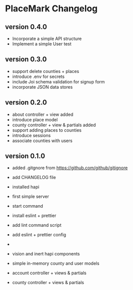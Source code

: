 # PlaceMark Changelog

## version 0.4.0
- Incorporate a simple API structure
- Implement a simple User test


## version 0.3.0

- support delete counties + places
- introduce .env for secrets
- include Joi schema validation for signup form
- incorporate JSON data stores

## version 0.2.0

- about controller + view added
- introduce place model
- county controller + view & partials added
- support adding places to counties
- introduce sessions
- associate counties with users

## version 0.1.0

- added .gitgnore from <https://github.com/github/gitignore>
- add CHANGELOG file

- installed hapi
- first simple server
- start command

- install eslint + prettier
- add lint command script
- add eslint + prettier config
-
- vision and inert hapi components
- simple in-memory county and user models
- account controller + views & partials
- county controller + views & partials
